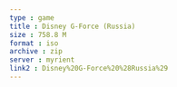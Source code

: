 ```yaml
---
type : game
title : Disney G-Force (Russia)
size : 758.8 M
format : iso
archive : zip
server : myrient
link2 : Disney%20G-Force%20%28Russia%29
---
```

